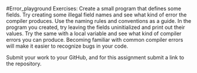 #Error_playground
Exercises: 
 Create a small program that defines some fields. Try creating some illegal field names and see what kind of error the compiler produces. Use the naming rules and conventions as a guide. In the program you created, try leaving the fields uninitialized and print out their values. Try the same with a local variable and see what kind of compiler errors you can produce. Becoming familiar with common compiler errors will make it easier to recognize bugs in your code. 

 Submit your work to your GitHub, and for this assignment submit a link to the repository.